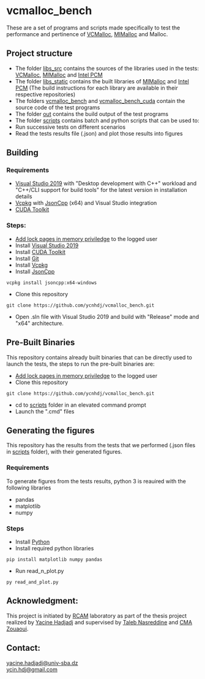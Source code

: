 # vcmalloc_bench
These are a set of programs and scripts made specifically to test the performance and pertinence of [VCMalloc](https://github.com/ycnhdj/vcmalloc), [MIMalloc](https://github.com/microsoft/mimalloc) and Malloc.
## Project structure
- The folder [libs_src](libs_src) contains the sources of the libraries used in the tests: [VCMalloc](https://github.com/ycnhdj/vcmalloc), [MIMalloc](https://github.com/microsoft/mimalloc) and [Intel PCM](https://github.com/opcm/pcm)
- The folder [libs_static](libs_static) contains the built libraries of [MIMalloc](https://github.com/microsoft/mimalloc) and [Intel PCM](https://github.com/opcm/pcm) (The build instructions for each library are available in their respective repositories)
- The folders [vcmalloc\_bench](vcmalloc\_bench) and [vcmalloc\_bench_cuda](vcmalloc\_bench_cuda) contain the source code of the test programs
- The folder [out](out) contains the build output of the test programs
- The folder [scripts](scripts) contains batch and python scripts that can be used to:
 - Run successive tests on different scenarios
 - Read the tests results file (.json) and plot those results into figures
## Building
### Requirements
- [Visual Studio 2019](https://visualstudio.microsoft.com/vs/older-downloads/) with "Desktop development with C++" workload and "C++/CLI support for build tools" for the latest version in installation details
- [Vcpkg](https://github.com/microsoft/vcpkg) with [JsonCpp](https://github.com/open-source-parsers/jsoncpp) (x64) and Visual Studio integration
- [CUDA Toolkit](https://developer.nvidia.com/cuda-downloads?target_os=Windows&target_arch=x86_64)
### Steps:
- [Add lock pages in memory priviledge](https://docs.microsoft.com/en-us/sql/database-engine/configure-windows/enable-the-lock-pages-in-memory-option-windows) to the logged user
- Install [Visual Studio 2019](https://visualstudio.microsoft.com/vs/older-downloads/)
- Install [CUDA Toolkit](https://developer.nvidia.com/cuda-downloads?target_os=Windows&target_arch=x86_64)
- Install [Git](https://git-scm.com/download/win)
- Install [Vcpkg](https://github.com/microsoft/vcpkg/)
- Install [JsonCpp](https://github.com/open-source-parsers/jsoncpp/)
```console
vcpkg install jsoncpp:x64-windows
```
- Clone this repository 
```console
git clone https://github.com/ycnhdj/vcmalloc_bench.git
```
- Open .sln file with Visual Studio 2019 and build with "Release" mode and "x64" architecture.
## Pre-Built Binaries
This repository contains already built binaries that can be directly used to launch the tests, the steps to run the pre-built binaries are:
- [Add lock pages in memory priviledge](https://docs.microsoft.com/en-us/sql/database-engine/configure-windows/enable-the-lock-pages-in-memory-option-windows) to the logged user
- Clone this repository
```console
git clone https://github.com/ycnhdj/vcmalloc_bench.git
```
- cd to [scripts](scripts) folder in an elevated command prompt
- Launch the ".cmd" files
## Generating the figures
This repository has the results from the tests that we performed (.json files in [scripts](scripts) folder), with their generated figures.
### Requirements
To generate figures from the tests results, python 3 is reauired with the following libraries
- pandas
- matplotlib
- numpy
### Steps
- Install [Python](https://www.python.org/downloads/)
- Install required python libraries
```console
pip install matplotlib numpy pandas
```
- Run read\_n\_plot.py
```console
py read_and_plot.py
```
## Acknowledgment:
This project is initiated by [RCAM](https://www.univ-sba.dz/rcam) laboratory as part of the thesis project realized by [Yacine Hadjadj](https://www.linkedin.com/in/ycinhdj) and supervised by [Taleb Nasreddine](https://scholar.google.com/citations?user=tjpgMDAAAAAJ) and [CMA Zouaoui](https://scholar.google.com/citations?user=LWPvZI4AAAAJ).
## Contact:
yacine.hadjadj@univ-sba.dz  
ycin.hdj@gmail.com

